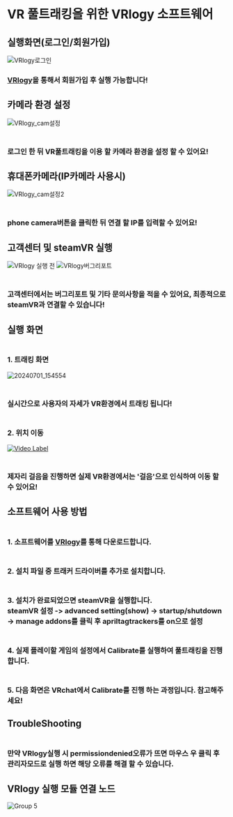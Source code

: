 # VR 풀트래킹을 위한 VRlogy 소프트웨어
## 실행화면(로그인/회원가입)
![VRlogy로그인](https://github.com/Kookutility/VRlogy/assets/133517150/f04ff891-4913-4431-940a-ba93bbfb6efe)
<br>
### [VRlogy](https://www.vrlogy.store/signup)을 통해서 회원가입 후 실행 가능합니다!
## 카메라 환경 설정
![VRlogy_cam설정](https://github.com/Kookutility/VRlogy/assets/133517150/673ec1cd-6a16-4cc8-9036-c55d0b005d2c)
### <br>로그인 한 뒤 VR풀트래킹을 이용 할 카메라 환경을 설정 할 수 있어요!
## 휴대폰카메라(IP카메라 사용시)
![VRlogy_cam설정2](https://github.com/Kookutility/VRlogy/assets/133517150/e2598a99-6e67-4c54-b10a-ed2086a33fe9)
### <br>phone camera버튼을 클릭한 뒤 연결 할 IP를 입력할 수 있어요!
## 고객센터 및 steamVR 실행
![VRlogy 실행 전](https://github.com/Kookutility/VRlogy/assets/133517150/a35eafac-8d30-4978-a753-d8b6bf512805)
![VRlogy버그리포트](https://github.com/Kookutility/VRlogy/assets/133517150/eda103fb-871f-472d-b0d9-433dbf7ac72d)
### <br>고객센터에서는 버그리포트 및 기타 문의사항을 적을 수 있어요, 최종적으로 steamVR과 연결할 수 있습니다!
## 실행 화면
### <br>1. 트래킹 화면
![20240701_154554](https://github.com/Kookutility/VRlogy/assets/133517150/b8426944-a75b-438c-981c-36ec0e2a3e60)
### <br>실시간으로 사용자의 자세가 VR환경에서 트래킹 됩니다!
### <br>2. 위치 이동
[![Video Label](http://img.youtube.com/vi/cQnkehsTISU/0.jpg)](https://youtu.be/cQnkehsTISU)
### <br> 제자리 걸음을 진행하면 실제 VR환경에서는 '걸음'으로 인식하여 이동 할 수 있어요!

## 소프트웨어 사용 방법 
### <br> 1. 소프트웨어를 [VRlogy](https://www.vrlogy.store)를 통해 다운로드합니다.

### <br> 2. 설치 파일 중 트래커 드라이버를 추가로 설치합니다.

### <br> 3. 설치가 완료되었으면 steamVR을 실행합니다. <br> steamVR 설정 -> advanced setting(show) -> startup/shutdown -> manage addons를 클릭 후 apriltagtrackers를 on으로 설정

### <br> 4. 실제 플레이할 게임의 설정에서 Calibrate를 실행하여 풀트래킹을 진행합니다.

### <br> 5. 다음 화면은 VRchat에서 Calibrate를 진행 하는 과정입니다. 참고해주세요!

## TroubleShooting
### <br>만약 VRlogy실행 시 permissiondenied오류가 뜨면 마우스 우 클릭 후 관리자모드로 실행 하면 해당 오류를 해결 할 수 있습니다.

## VRlogy 실행 모듈 연결 노드
![Group 5](https://github.com/Kookutility/VRlogy/assets/133517150/879462b1-6021-4b0e-9a96-f84f0646a17b)

